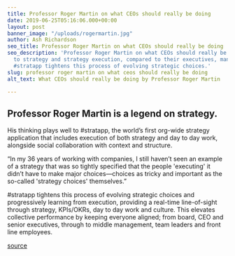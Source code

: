 ```yaml
---
title: Professor Roger Martin on what CEOs should really be doing
date: 2019-06-25T05:16:06.000+00:00
layout: post
banner_image: "/uploads/rogermartin.jpg"
author: Ash Richardson
seo_title: Professor Roger Martin on what CEOs should really be doing
seo_description: 'Professor Roger Martin on what CEOs should really be doing in relation
  to strategy and strategy execution, compared to their executives, managers and teams.
  #stratapp tightens this process of evolving strategic choices.'
slug: professor roger martin on what ceos should really be doing
alt_text: What CEOs should really be doing by Professor Roger Martin

---
```

## Professor Roger Martin is a legend on strategy.

His thinking plays well to #stratapp, the world’s first org-wide strategy application that includes execution of both strategy and day to day work, alongside social collaboration with context and structure.

“In my 36 years of working with companies, I still haven’t seen an example of a strategy that was so tightly specified that the people 'executing' it didn’t have to make major choices—choices as tricky and important as the so-called 'strategy choices' themselves.”

\#stratapp tightens this process of evolving strategic choices and progressively learning from execution, providing a real-time line-of-sight through strategy, KPIs/OKRs, day to day work and culture.  This elevates collective performance by keeping everyone aligned; from board, CEO and senior executives, through to middle management, team leaders and front line employees.

[source](https://hbr.org/2017/11/ceos-should-leave-strategy-to-their-team-and-save-their-focus-for-execution "Professor Roger Martin on what CEOs should really be doing")
